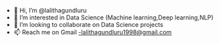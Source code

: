 - 👋 Hi, I’m @lalithagundluru 
- 👀 I’m interested in Data Science (Machine learning,Deep learning,NLP)
- 💞️ I’m looking to collaborate on Data Science projects 
- 📫 Reach me on Gmail -lalithagundluru1998@gmail.com

<!---
lalithagundluru/lalithagundluru is a ✨ special ✨ repository because its `README.md` (this file) appears on your GitHub profile.
You can click the Preview link to take a look at your changes.
--->
